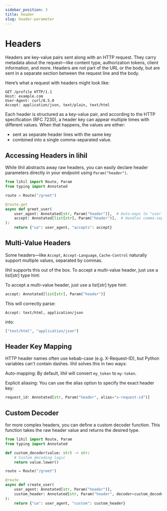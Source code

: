 ```yaml
---
sidebar_position: 3
title: header
slug: header-parameter
---
```



# Headers

Headers are key-value pairs sent along with an HTTP request. They carry metadata about the request—like content type, authorization tokens, client information, and more. Headers are not part of the URL or the body, but are sent in a separate section between the request line and the body.

Here’s what a request with headers might look like:

```http
GET /profile HTTP/1.1
Host: example.com
User-Agent: curl/8.5.0
Accept: application/json, text/plain, text/html
```

Each header is structured as a key-value pair, and according to the HTTP specification (RFC 7230), a header key can appear multiple times with different values. When that happens, the values are either:

- sent as separate header lines with the same key
- combined into a single comma-separated value.


## Accessing Headers in lihil
While lihil abstracts away raw headers, you can easily declare header parameters directly in your endpoint using `Param("header")`.


```python
from lihil import Route, Param
from typing import Annotated

route = Route("/greet")

@route.get
async def greet_user(
    user_agent: Annotated[str, Param("header")],  # Auto-maps to "user-agent"
    accept: Annotated[list[str], Param("header")],  # Handles comma-separated Accept
):
    return {"ua": user_agent, "accepts": accept}
```

## Multi-Value Headers
Some headers—like `Accept`, `Accept-Language`, `Cache-Control` naturally support multiple values, separated by commas. 

lihil supports this out of the box. To accept a multi-value header, just use a list[str] type hint:


To accept a multi-value header, just use a list[str] type hint:


```python
accept: Annotated[list[str], Param("header")]
```
This will correctly parse:

```http
Accept: text/html, application/json
```
into:

```python
["text/html", "application/json"]
```


## Header Key Mapping

HTTP header names often use kebab-case (e.g. X-Request-ID), but Python variables can't contain dashes. lihil solves this in two ways:

Auto-mapping: By default, lihil will convert `my_token` to `my-token`.

Explicit aliasing: You can use the alias option to specify the exact header key:

```python
request_id: Annotated[str, Param("header", alias="x-request-id")]
```


## Custom Decoder

for more complex headers, you can define a custom decoder function. This function takes the raw header value and returns the desired type.

```python
from lihil import Route, Param
from typing import Annotated

def custom_decoder(value: str) -> str:
    # Custom decoding logic
    return value.lower()

route = Route("/greet")

@route
async def create_user(
    user_agent: Annotated[str, Param("header")],
    custom_header: Annotated[str, Param("header", decoder=custom_decoder)],
):
    return {"ua": user_agent, "custom": custom_header}
```
